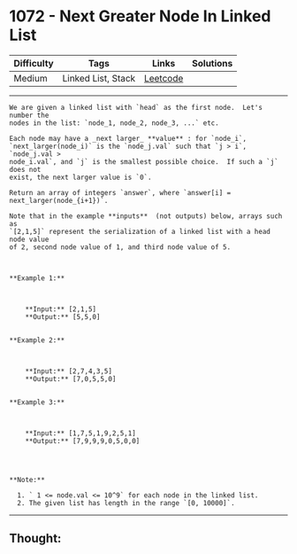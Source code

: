 # 1072 - Next Greater Node In Linked List

Difficulty  | Tags | Links | Solutions
----------- | ---- | ----- | -----
Medium | Linked List, Stack | [Leetcode](https://leetcode.com/problems/next-greater-node-in-linked-list/description/) |


-----------

```
We are given a linked list with `head` as the first node.  Let's number the
nodes in the list: `node_1, node_2, node_3, ...` etc.

Each node may have a _next larger_ **value** : for `node_i`,
`next_larger(node_i)` is the `node_j.val` such that `j > i`, `node_j.val >
node_i.val`, and `j` is the smallest possible choice.  If such a `j` does not
exist, the next larger value is `0`.

Return an array of integers `answer`, where `answer[i] =
next_larger(node_{i+1})`.

Note that in the example **inputs**  (not outputs) below, arrays such as
`[2,1,5]` represent the serialization of a linked list with a head node value
of 2, second node value of 1, and third node value of 5.



**Example 1:**

    
    
    **Input:** [2,1,5]
    **Output:** [5,5,0]
    

**Example 2:**

    
    
    **Input:** [2,7,4,3,5]
    **Output:** [7,0,5,5,0]
    

**Example 3:**

    
    
    **Input:** [1,7,5,1,9,2,5,1]
    **Output:** [7,9,9,9,0,5,0,0]
    



**Note:**

  1. ` 1 <= node.val <= 10^9` for each node in the linked list.
  2. The given list has length in the range `[0, 10000]`.
```

-----------

## Thought:

